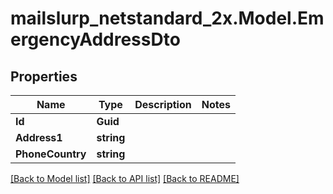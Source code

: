 # mailslurp_netstandard_2x.Model.EmergencyAddressDto

## Properties

Name | Type | Description | Notes
------------ | ------------- | ------------- | -------------
**Id** | **Guid** |  | 
**Address1** | **string** |  | 
**PhoneCountry** | **string** |  | 

[[Back to Model list]](../README#documentation-for-models) [[Back to API list]](../README#documentation-for-api-endpoints) [[Back to README]](../README)

